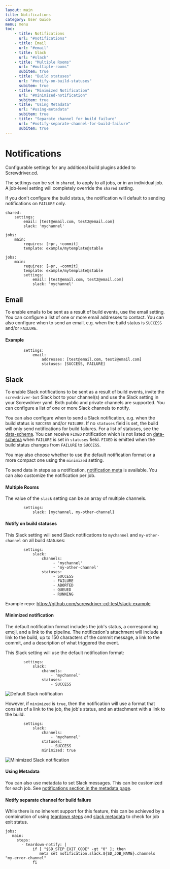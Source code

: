 ```yaml
---
layout: main
title: Notifications
category: User Guide
menu: menu
toc:
    - title: Notifications
      url: "#notifications"
    - title: Email
      url: "#email"
    - title: Slack
      url: "#slack"
    - title: "Multiple Rooms"
      url: "#multiple-rooms"
      subitem: true
    - title: "Build statuses"
      url: "#notify-on-build-statuses"
      subitem: true
    - title: "Minimized Notification"
      url: "#minimized-notification"
      subitem: true
    - title: "Using Metadata"
      url: "#using-metadata"
      subitem: true
    - title: "Separate channel for build failure"
      url: "#notify-separate-channel-for-build-failure"
      subitem: true
---
```

# Notifications
Configurable settings for any additional build plugins added to Screwdriver.cd.

The settings can be set in `shared`, to apply to all jobs, or in an individual job. A job-level setting will completely override the `shared` setting.

If you don't configure the build status, the notification will default to sending notifications on `FAILURE` only.

```
shared:
    settings:
        email: [test@email.com, test2@email.com]
        slack: 'mychannel'

jobs:
    main:
        requires: [~pr, ~commit]
        template: example/mytemplate@stable
```

```
jobs:
    main:
        requires: [~pr, ~commit]
        template: example/mytemplate@stable
        settings:
            email: [test@email.com, test2@email.com]
            slack: 'mychannel'
```

## Email
To enable emails to be sent as a result of build events, use the email setting.
You can configure a list of one or more email addresses to contact. You can also configure when to send an email, e.g. when the build status is `SUCCESS` and/or `FAILURE`.

#### Example
```
        settings:
            email:
                addresses: [test@email.com, test2@email.com]
                statuses: [SUCCESS, FAILURE]
```

## Slack
To enable Slack notifications to be sent as a result of build events, invite the `screwdriver-bot` Slack bot to your channel(s) and use the Slack setting in your Screwdriver yaml. Both public and private channels are supported. You can configure a list of one or more Slack channels to notify.

You can also configure when to send a Slack notification, e.g. when the build status is `SUCCESS` and/or `FAILURE`. If no `statuses` field is set, the build will only send notifications for build failures. For a list of statuses, see the [data-schema](https://github.com/screwdriver-cd/data-schema/blob/c2ea9b0372c6e62cb81e1f50602b751d0b10d547/models/build.js#L83-L96). You can receive `FIXED` notification which is not listed on [data-schema](https://github.com/screwdriver-cd/data-schema/blob/c2ea9b0372c6e62cb81e1f50602b751d0b10d547/models/build.js#L83-L96) when `FAILURE` is set in `statuses` field. `FIXED` is emitted when the build status changes from `FAILURE` to `SUCCESS`.

You may also choose whether to use the default notification format or a more compact one using the `minimized` setting.

To send data in steps as a notification, [notification meta](../metadata#notifications) is available. You can also customize the notification per job.

#### Multiple Rooms

The value of the `slack` setting can be an array of multiple channels.

```
        settings:
            slack: [mychannel, my-other-channel]
```

#### Notify on build statuses

This Slack setting will send Slack notifications to `mychannel` and `my-other-channel` on all build statuses:

```
        settings:
            slack:
                channels:
                     - 'mychannel'
                     - 'my-other-channel'
                statuses:
                     - SUCCESS
                     - FAILURE
                     - ABORTED
                     - QUEUED
                     - RUNNING
```

Example repo: <https://github.com/screwdriver-cd-test/slack-example>

#### Minimized notification

The default notification format includes the job's status, a corresponding emoji, and a link to the pipeline. The notification's attachment will include a link to the build, up to 150 characters of the commit message, a link to the commit, and a description of what triggered the event.

This Slack setting will use the default notification format:

```
        settings:
            slack:
                channels:
                    - 'mychannel'
                statuses:
                    - SUCCESS
```

![Default Slack notification](../assets/slack-full-notification.png)

However, if `minimized` is `true`, then the notification will use a format that consists of a link to the job, the job's status, and an attachment with a link to the build.

```
        settings:
            slack:
                channels:
                    - 'mychannel'
                statuses:
                    - SUCCESS
                minimized: true
```

![Minimized Slack notification](../assets/slack-minimized-notification.png)

#### Using Metadata

You can also use metadata to set Slack messages. This can be customized for each job. See [notifications section in the metadata page](../metadata#slack-notifications).

#### Notify separate channel for build failure

While there is no inherent support for this feature, this can be achieved by a combination of using [teardown steps](../configuration/jobconfiguration#teardown) and [slack metadata](../metadata#job-based-slack-channel) to check for job exit status.

```
jobs:
   main:
     steps:
       - teardown-notify: |
            if [ "$SD_STEP_EXIT_CODE" -gt "0" ]; then
               meta set notification.slack.${SD_JOB_NAME}.channels "my-error-channel"
            fi
```
